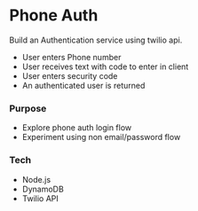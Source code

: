 # Phone Auth
Build an Authentication service using twilio api.  
 - User enters Phone number
 - User receives text with code to enter in client
 - User enters security code
 - An authenticated user is returned

### Purpose
- Explore phone auth login flow
- Experiment using non email/password flow

### Tech
- Node.js
- DynamoDB
- Twilio API